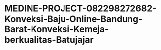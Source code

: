 # MEDINE-PROJECT-082298272682-Konveksi-Baju-Online-Bandung-Barat-Konveksi-Kemeja-berkualitas-Batujajar